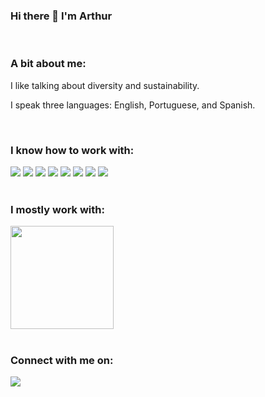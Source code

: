 ### Hi there 👋 I'm Arthur

<br>

### A bit about me:

I like talking about diversity and sustainability.

I speak three languages: English, Portuguese, and Spanish.  

<br>

### I know how to work with:

<div display="inline-block"> 
  <img src="https://img.shields.io/badge/-HTML-E34F26?style=for-the-badge&logo=html5&logoColor=white" />
  <img src="https://img.shields.io/badge/-CSS-1572B6?style=for-the-badge&logo=css3&logoColor=white" />
  <img src="https://img.shields.io/badge/-JavaScript-yellow?style=for-the-badge&logo=JavaScript&logoColor=white" />
  <img src="https://img.shields.io/badge/typescript-%23007ACC.svg?style=for-the-badge&logo=typescript&logoColor=white" />
  <img src="https://img.shields.io/badge/-React-61DAFB?style=for-the-badge&logo=React&logoColor=black" />
  <img src="https://img.shields.io/badge/-Redux-764ABC?style=for-the-badge&logo=Redux&logoColor=white" />
  <img src="https://img.shields.io/badge/-TestingLibrary-%23E33332?style=for-the-badge&logo=testing-library&logoColor=white" />
  <img src="https://img.shields.io/badge/tailwindcss-%2338B2AC.svg?style=for-the-badge&logo=tailwind-css&logoColor=white" />  
</div>

<br>

### I mostly work with:

<div>
  <img height="165em" src="https://github-readme-stats.vercel.app/api/top-langs/?username=casimirowich&layout=compact&langs_count=7&theme=dracula"/>
</div>

<br>

### Connect with me on:
<div display="inline-block"> 
    <a href = "mailto:casimirowich@gmail.com"><img src="https://img.shields.io/badge/-Gmail-%23333?style=for-the-badge&logo=gmail&logoColor=white" target="_blank"></a>
